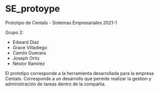 # SE_protoype
Prototipo de Centals - Sistemas Empresariales 2021-1

Grupo 2:

- Edward Diaz
- Grace Villadiego
- Camilo Guevara
- Joseph Ortiz
- Néstor Ramírez

El prototipo corresponde a la herramienta desarrollada para la empresa Centals. Corresponde a un desarrollo que permite realizar la gestion y administración de tareas dentro de la compañia.
